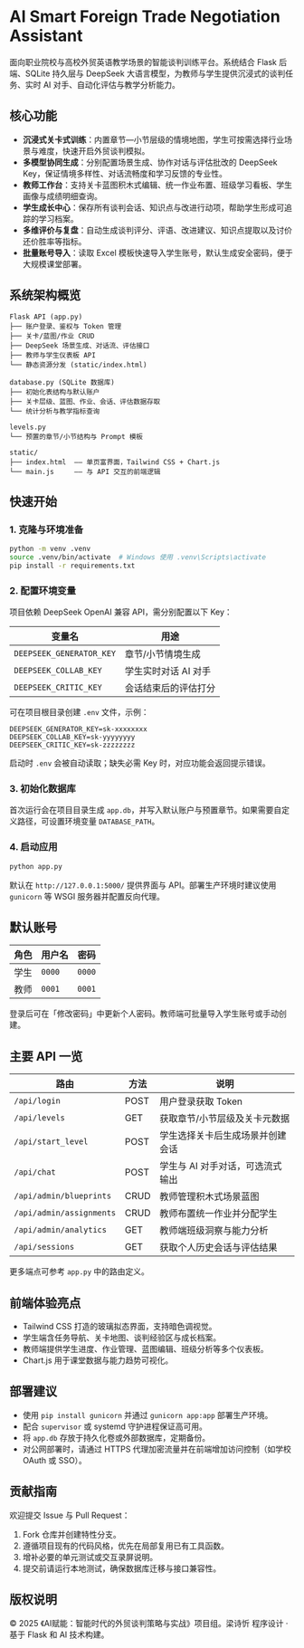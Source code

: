 # AI Smart Foreign Trade Negotiation Assistant

面向职业院校与高校外贸英语教学场景的智能谈判训练平台。系统结合 Flask 后端、SQLite 持久层与 DeepSeek 大语言模型，为教师与学生提供沉浸式的谈判任务、实时 AI 对手、自动化评估与教学分析能力。

## 核心功能

- **沉浸式关卡式训练**：内置章节—小节层级的情境地图，学生可按需选择行业场景与难度，快速开启外贸谈判模拟。
- **多模型协同生成**：分别配置场景生成、协作对话与评估批改的 DeepSeek Key，保证情境多样性、对话流畅度和学习反馈的专业性。
- **教师工作台**：支持关卡蓝图积木式编辑、统一作业布置、班级学习看板、学生画像与成绩明细查询。
- **学生成长中心**：保存所有谈判会话、知识点与改进行动项，帮助学生形成可追踪的学习档案。
- **多维评价与复盘**：自动生成谈判评分、评语、改进建议、知识点提取以及讨价还价胜率等指标。
- **批量账号导入**：读取 Excel 模板快速导入学生账号，默认生成安全密码，便于大规模课堂部署。

## 系统架构概览

```
Flask API (app.py)
├── 账户登录、鉴权与 Token 管理
├── 关卡/蓝图/作业 CRUD
├── DeepSeek 场景生成、对话流、评估接口
├── 教师与学生仪表板 API
└── 静态资源分发 (static/index.html)

database.py (SQLite 数据库)
├── 初始化表结构与默认账户
├── 关卡层级、蓝图、作业、会话、评估数据存取
└── 统计分析与教学指标查询

levels.py
└── 预置的章节/小节结构与 Prompt 模板

static/
├── index.html  —— 单页富界面，Tailwind CSS + Chart.js
└── main.js     —— 与 API 交互的前端逻辑
```

## 快速开始

### 1. 克隆与环境准备

```bash
python -m venv .venv
source .venv/bin/activate  # Windows 使用 .venv\Scripts\activate
pip install -r requirements.txt
```

### 2. 配置环境变量

项目依赖 DeepSeek OpenAI 兼容 API，需分别配置以下 Key：

| 变量名 | 用途 |
| --- | --- |
| `DEEPSEEK_GENERATOR_KEY` | 章节/小节情境生成 |
| `DEEPSEEK_COLLAB_KEY` | 学生实时对话 AI 对手 |
| `DEEPSEEK_CRITIC_KEY` | 会话结束后的评估打分 |

可在项目根目录创建 `.env` 文件，示例：

```
DEEPSEEK_GENERATOR_KEY=sk-xxxxxxxx
DEEPSEEK_COLLAB_KEY=sk-yyyyyyyy
DEEPSEEK_CRITIC_KEY=sk-zzzzzzzz
```

启动时 `.env` 会被自动读取；缺失必需 Key 时，对应功能会返回提示错误。

### 3. 初始化数据库

首次运行会在项目目录生成 `app.db`，并写入默认账户与预置章节。如果需要自定义路径，可设置环境变量 `DATABASE_PATH`。

### 4. 启动应用

```bash
python app.py
```

默认在 `http://127.0.0.1:5000/` 提供界面与 API。部署生产环境时建议使用 `gunicorn` 等 WSGI 服务器并配置反向代理。

## 默认账号

| 角色 | 用户名 | 密码 |
| --- | --- | --- |
| 学生 | `0000` | `0000` |
| 教师 | `0001` | `0001` |

登录后可在「修改密码」中更新个人密码。教师端可批量导入学生账号或手动创建。

## 主要 API 一览

| 路由 | 方法 | 说明 |
| --- | --- | --- |
| `/api/login` | POST | 用户登录获取 Token |
| `/api/levels` | GET | 获取章节/小节层级及关卡元数据 |
| `/api/start_level` | POST | 学生选择关卡后生成场景并创建会话 |
| `/api/chat` | POST | 学生与 AI 对手对话，可选流式输出 |
| `/api/admin/blueprints` | CRUD | 教师管理积木式场景蓝图 |
| `/api/admin/assignments` | CRUD | 教师布置统一作业并分配学生 |
| `/api/admin/analytics` | GET | 教师端班级洞察与能力分析 |
| `/api/sessions` | GET | 获取个人历史会话与评估结果 |

更多端点可参考 `app.py` 中的路由定义。

## 前端体验亮点

- Tailwind CSS 打造的玻璃拟态界面，支持暗色调视觉。
- 学生端含任务导航、关卡地图、谈判经验区与成长档案。
- 教师端提供学生进度、作业管理、蓝图编辑、班级分析等多个仪表板。
- Chart.js 用于课堂数据与能力趋势可视化。

## 部署建议

- 使用 `pip install gunicorn` 并通过 `gunicorn app:app` 部署生产环境。
- 配合 `supervisor` 或 systemd 守护进程保证高可用。
- 将 `app.db` 存放于持久化卷或外部数据库，定期备份。
- 对公网部署时，请通过 HTTPS 代理加密流量并在前端增加访问控制（如学校 OAuth 或 SSO）。

## 贡献指南

欢迎提交 Issue 与 Pull Request：

1. Fork 仓库并创建特性分支。
2. 遵循项目现有的代码风格，优先在局部复用已有工具函数。
3. 增补必要的单元测试或交互录屏说明。
4. 提交前请运行本地测试，确保数据库迁移与接口兼容性。

## 版权说明

© 2025 《AI赋能：智能时代的外贸谈判策略与实战》项目组。梁诗忻 程序设计 · 基于 Flask 和 AI 技术构建。
